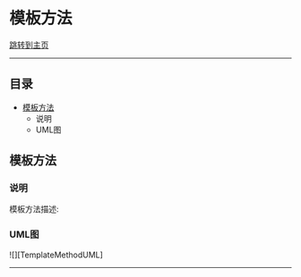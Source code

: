 模板方法  
===========================

 [跳转到主页](/README.md)
 


****
## 目录
* [模板方法](#模板方法)
    * 说明
    * UML图




模板方法
------

### 说明
模板方法描述:

### UML图
![][TemplateMethodUML]




--------------------------------
[csdn]:http://blog.csdn.net/guodongxiaren "我的博客"
[zhihu]:https://www.zhihu.com/people/jellywong "我的知乎，欢迎关注"
[weibo]:http://weibo.com/linpiaochen
[baidu-logo]:http://www.baidu.com/img/bdlogo.gif "百度logo"
[weibo-logo]:/img/weibo.png "点击图片进入我的微博"
[csdn-logo]:/img/csdn.png "我的CSDN博客"
[SimpleFactoryUML]:https://github.com/BXALearn/DesignPattern/raw/master/src/main/resources/Image/SimpleFactoryUML.png
